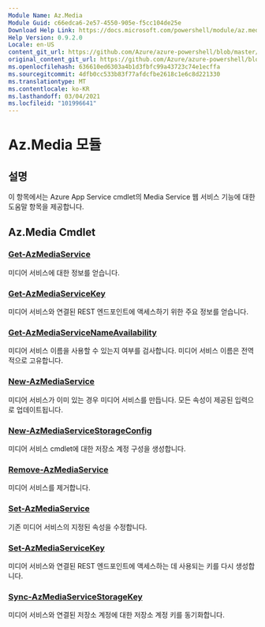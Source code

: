 ```yaml
---
Module Name: Az.Media
Module Guid: c66edca6-2e57-4550-905e-f5cc104de25e
Download Help Link: https://docs.microsoft.com/powershell/module/az.media
Help Version: 0.9.2.0
Locale: en-US
content_git_url: https://github.com/Azure/azure-powershell/blob/master/src/Media/Media/help/Az.Media.md
original_content_git_url: https://github.com/Azure/azure-powershell/blob/master/src/Media/Media/help/Az.Media.md
ms.openlocfilehash: 636610ed6303a4b1d3fbfc99a43723c74e1ecffa
ms.sourcegitcommit: 4dfb0cc533b83f77afdcfbe2618c1e6c8d221330
ms.translationtype: MT
ms.contentlocale: ko-KR
ms.lasthandoff: 03/04/2021
ms.locfileid: "101996641"
---
```

# Az.Media 모듈
## 설명
이 항목에서는 Azure App Service cmdlet의 Media Service 웹 서비스 기능에 대한 도움말 항목을 제공합니다.

## Az.Media Cmdlet
### [Get-AzMediaService](Get-AzMediaService.md)
미디어 서비스에 대한 정보를 얻습니다.

### [Get-AzMediaServiceKey](Get-AzMediaServiceKey.md)
미디어 서비스와 연결된 REST 엔드포인트에 액세스하기 위한 주요 정보를 얻습니다.

### [Get-AzMediaServiceNameAvailability](Get-AzMediaServiceNameAvailability.md)
미디어 서비스 이름을 사용할 수 있는지 여부를 검사합니다.
미디어 서비스 이름은 전역적으로 고유합니다.

### [New-AzMediaService](New-AzMediaService.md)
미디어 서비스가 이미 있는 경우 미디어 서비스를 만듭니다. 모든 속성이 제공된 입력으로 업데이트됩니다.

### [New-AzMediaServiceStorageConfig](New-AzMediaServiceStorageConfig.md)
미디어 서비스 cmdlet에 대한 저장소 계정 구성을 생성합니다.

### [Remove-AzMediaService](Remove-AzMediaService.md)
미디어 서비스를 제거합니다.

### [Set-AzMediaService](Set-AzMediaService.md)
기존 미디어 서비스의 지정된 속성을 수정합니다.

### [Set-AzMediaServiceKey](Set-AzMediaServiceKey.md)
미디어 서비스와 연결된 REST 엔드포인트에 액세스하는 데 사용되는 키를 다시 생성합니다.

### [Sync-AzMediaServiceStorageKey](Sync-AzMediaServiceStorageKey.md)
미디어 서비스와 연결된 저장소 계정에 대한 저장소 계정 키를 동기화합니다.

